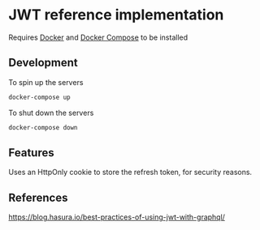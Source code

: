 # JWT reference implementation

Requires [Docker](https://docs.docker.com/install/) and [Docker Compose](https://docs.docker.com/v17.09/compose/install/) to be installed

## Development

To spin up the servers

```bash
docker-compose up
```

To shut down the servers

```bash
docker-compose down
```

## Features

Uses an HttpOnly cookie to store the refresh token, for security reasons.

## References

https://blog.hasura.io/best-practices-of-using-jwt-with-graphql/
